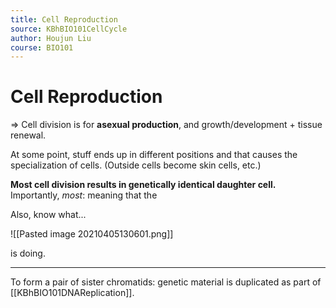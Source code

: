 ```yaml
---
title: Cell Reproduction
source: KBhBIO101CellCycle
author: Houjun Liu
course: BIO101
---
```


# Cell Reproduction
=> Cell division is for **asexual production**, and growth/development + tissue renewal.

At some point, stuff ends up in different positions and that causes the specialization of cells. (Outside cells become skin cells, etc.)

**Most cell division results in genetically identical daughter cell.** Importantly, _most_: meaning that the

Also, know what...

![[Pasted image 20210405130601.png]]

is doing.

***

To form a pair of sister chromatids: genetic material is duplicated as part of [[KBhBIO101DNAReplication]].

